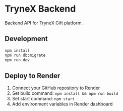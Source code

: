 
# TryneX Backend

Backend API for TryneX Gift platform.

## Development

```bash
npm install
npm run db:migrate
npm run dev
```

## Deploy to Render

1. Connect your GitHub repository to Render
2. Set build command: `npm install && npm run build`
3. Set start command: `npm start`
4. Add environment variables in Render dashboard
